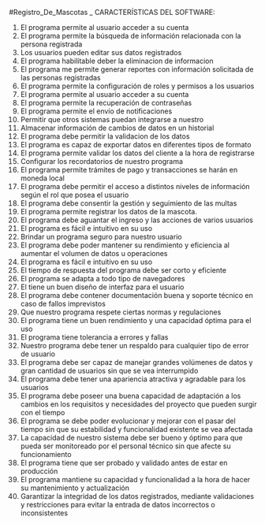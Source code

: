 #Registro_De_Mascotas  _
CARACTERÍSTICAS DEL SOFTWARE:
1) El programa permite al usuario acceder a su cuenta
2) El programa permite la búsqueda de información relacionada con la persona registrada
3) Los usuarios pueden editar sus datos registrados
4) El programa habilitable deber la eliminacion de informacion
5) El programa me permite generar reportes con información solicitada de las personas registradas
6) El programa permite la configuración de roles y permisos a los usuarios
7) El programa permite al usuario acceder a su cuenta
8) El programa permite la recuperación de contraseñas
9) El programa permite el envío de notificaciones
10) Permitir que otros sistemas puedan integrarse a nuestro
11) Almacenar información de cambios de datos en un historial
12) El programa debe permitir la validacion de los datos
13) El programa es capaz de exportar datos en diferentes tipos de formato
14) El programa permite validar los datos del cliente a la hora de registrarse
15) Configurar los recordatorios de nuestro programa
16) El programa permite trámites de pago y transacciones se harán en moneda local
17) El programa debe permitir el acceso a distintos niveles de información según el rol que posea el usuario
18) El programa debe consentir la gestión y seguimiento de las multas
19) El programa permite registrar los datos de la mascota.
20) El programa debe aguantar el ingreso y las acciones de varios usuarios
21) El programa es fácil e intuitivo en su uso
22) Brindar un programa seguro para nuestro usuario
23) El programa debe poder mantener su rendimiento y eficiencia al aumentar el volumen de datos u operaciones
24) El programa es fácil e intuitivo en su uso
25) El tiempo de respuesta del programa debe ser corto y eficiente
26) El programa se adapta a todo tipo de navegadores
27) El tiene un buen diseño de interfaz para el usuario
28) El programa debe contener documentación buena y soporte técnico en caso de fallos imprevistos
29) Que nuestro programa respete ciertas normas y regulaciones
30) El programa tiene un buen rendimiento y una capacidad óptima para el uso
31) El programa tiene tolerancia a errores y fallas
32) Nuestro programa debe tener un respaldo para cualquier tipo de error de usuario
33) El programa debe ser capaz de manejar grandes volúmenes de datos y gran cantidad de usuarios sin que se vea interrumpido
34) El programa debe tener una apariencia atractiva y agradable para los usuarios
35) El programa debe poseer una buena capacidad de adaptación a los cambios en los requisitos y necesidades del proyecto que pueden surgir con el tiempo
36) El programa se debe poder evolucionar y mejorar con el pasar del tiempo sin que su estabilidad y funcionalidad existente se vea afectada
37) La capacidad de nuestro sistema debe ser bueno y óptimo para que pueda ser monitoreado por el personal técnico sin que afecte su funcionamiento
38) El programa tiene que ser probado y validado antes de estar en producción
39) El programa mantiene su capacidad y funcionalidad a la hora de hacer su mantenimiento y actualización
40) Garantizar la integridad de los datos registrados, mediante validaciones y restricciones para evitar la entrada de datos incorrectos o inconsistentes
